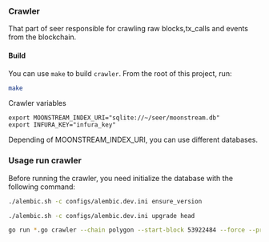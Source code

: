 ### Crawler

That part of seer responsible for crawling raw blocks,tx_calls and events from the blockchain.

#### Build

You can use `make` to build `crawler`. From the root of this project, run:

```bash
make
```


Crawler variables

```env
export MOONSTREAM_INDEX_URI="sqlite://~/seer/moonstream.db"
export INFURA_KEY="infura_key"
```

Depending of MOONSTREAM_INDEX_URI, you can use different databases.



### Usage run crawler


Before running the crawler, you need initialize the database with the following command:




```bash
./alembic.sh -c configs/alembic.dev.ini ensure_version
```

```bash
./alembic.sh -c configs/alembic.dev.ini upgrade head
```

```bash
go run *.go crawler --chain polygon --start-block 53922484 --force --provider-uri
```



